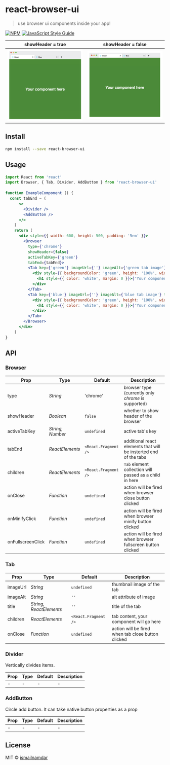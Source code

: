 # react-browser-ui

> use browser ui components inside your app!

[![NPM](https://img.shields.io/npm/v/react-browser-ui.svg)](https://www.npmjs.com/package/react-browser-ui) [![JavaScript Style Guide](https://img.shields.io/badge/code_style-standard-brightgreen.svg)](https://standardjs.com)

 

showHeader = true             |  showHeader = false
:-------------------------:|:-------------------------:
![Browser ui example 1](./img/example04.png) | ![Browser ui example 2](./img/example03.png)

## Install

```bash
npm install --save react-browser-ui
```

## Usage

```jsx
import React from 'react'
import Browser, { Tab, Divider, AddButton } from 'react-browser-ui'

function ExampleComponent () {
  const tabEnd = (
      <>
        <Divider />
        <AddButton />
      </>
    )
    return (
      <div style={{ width: 600, height: 500, padding: '5em' }}>
        <Browser
          type={'chrome'}
          showHeader={false}
          activeTabKey={'green'}
          tabEnd={tabEnd}>
          <Tab key={'green'} imageUrl={''} imageAlt={'green tab image'} title={'Green'}>
            <div style={{ backgroundColor: 'green', height: '100%', width: '100%', opacity: 0.9, display: 'flex', justifyContent: 'center', alignItems: 'center' }}>
              <h1 style={{ color: 'white', margin: 0 }}>{'Your component here'}</h1>
            </div>
          </Tab>
          <Tab key={'blue'} imageUrl={''} imageAlt={'blue tab image'} title={'Blue'}>
            <div style={{ backgroundColor: 'green', height: '100%', width: '100%', opacity: 0.9, display: 'flex', justifyContent: 'center', alignItems: 'center' }}>
              <h1 style={{ color: 'white', margin: 0 }}>{'Your component here'}</h1>
            </div>
          </Tab>
        </Browser>
      </div>
    )
}
```

## API

### Browser
| Prop | Type | Default | Description |
| --- | --- | --- | --- |
| type | *String* | 'chrome' | browser type (currently only *chrome* is supported) |
| showHeader | *Boolean* | `false` | whether to show header of the browser |
| activeTabKey | *String, Number* | `undefined` | active tab's key |
| tabEnd | *ReactElements* | `<React.Fragment />` | additional react elements that will be insterted end of the tabs |
| children | *ReactElements* | `<React.Fragment />` | `Tab` element collection will passed as a child in here |
| onClose | *Function* | `undefined` | action will be fired when browser close button clicked |
| onMinifyClick | *Function* | `undefined` | action will be fired when browser minify button clicked |
| onFullscreenClick | *Function* | `undefined` | action will be fired when browser fullscreen button clicked |

### Tab
| Prop | Type | Default | Description |
| --- | --- | --- | --- |
| imageUrl | *String* | `undefined` | thumbnail image of the tab |
| imageAlt | *String* | `''` | alt attribute of image |
| title | *String, ReactElements* | `''` | title of the tab |
| children | *ReactElements* | `<React.Fragment />` | tab content, your component will go here |
| onClose | *Function* | `undefined` | action will be fired when tab close button clicked |

### Divider
Vertically divides items.
 
| Prop | Type | Default | Description |
| --- | --- | --- | --- |
| - | - | - | - |

### AddButton
Circle add button. It can take native button properties as a prop
 
| Prop | Type | Default | Description |
| --- | --- | --- | --- |
| - | - | - | - |

## License

MIT © [ismailnamdar](https://github.com/ismailnamdar)
